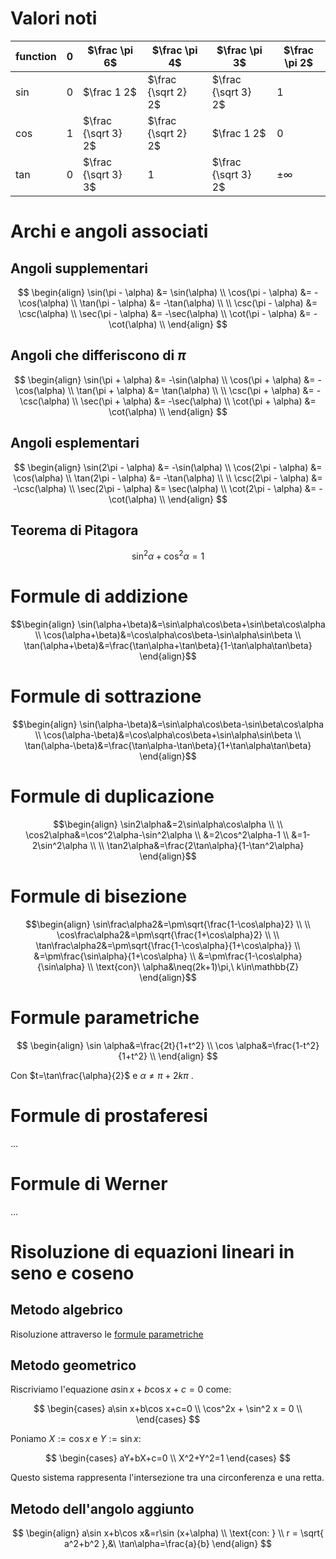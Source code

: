 # Valori noti
| function | $0$ | $\frac \pi 6$ | $\frac \pi 4$ | $\frac \pi 3$ | $\frac \pi 2$ |
|--- | ---|---|---|---| --- |
| $\sin$ | $0$ | $\frac 1 2$ | $\frac {\sqrt 2} 2$ | $\frac {\sqrt 3} 2$| $1$| 
| $\cos$ | $1$ | $\frac {\sqrt 3} 2$ | $\frac {\sqrt 2} 2$ | $\frac 1 2$ | $0$| 
| $\tan$ | $0$ | $\frac {\sqrt 3} 3$ | $1$ | $\frac {\sqrt 3} 2$| $\pm \infty$| 

# Archi e angoli associati
## Angoli supplementari
$$
\begin{align}
\sin(\pi - \alpha) &= \sin(\alpha) \\
\cos(\pi - \alpha) &= -\cos(\alpha) \\
\tan(\pi - \alpha) &= -\tan(\alpha) \\ \\
\csc(\pi - \alpha) &= \csc(\alpha) \\
\sec(\pi - \alpha) &= -\sec(\alpha) \\
\cot(\pi - \alpha) &= -\cot(\alpha) \\
\end{align}
$$
## Angoli che differiscono di $\pi$
$$
\begin{align}
\sin(\pi + \alpha) &= -\sin(\alpha) \\
\cos(\pi + \alpha) &= -\cos(\alpha) \\
\tan(\pi + \alpha) &= \tan(\alpha) \\ \\
\csc(\pi + \alpha) &= -\csc(\alpha) \\
\sec(\pi + \alpha) &= -\sec(\alpha) \\
\cot(\pi + \alpha) &= \cot(\alpha) \\
\end{align}
$$
## Angoli esplementari
$$
\begin{align}
\sin(2\pi - \alpha) &= -\sin(\alpha) \\
\cos(2\pi - \alpha) &= \cos(\alpha) \\
\tan(2\pi - \alpha) &= -\tan(\alpha) \\ \\
\csc(2\pi - \alpha) &= -\csc(\alpha) \\
\sec(2\pi - \alpha) &= \sec(\alpha) \\
\cot(2\pi - \alpha) &= -\cot(\alpha) \\
\end{align}
$$

## Teorema di Pitagora
$$\sin^2\alpha + \cos^2\alpha = 1$$

# Formule di addizione
$$\begin{align}
\sin(\alpha+\beta)&=\sin\alpha\cos\beta+\sin\beta\cos\alpha \\
\cos(\alpha+\beta)&=\cos\alpha\cos\beta-\sin\alpha\sin\beta \\
\tan(\alpha+\beta)&=\frac{\tan\alpha+\tan\beta}{1-\tan\alpha\tan\beta}
\end{align}$$
# Formule di sottrazione
$$\begin{align}
\sin(\alpha-\beta)&=\sin\alpha\cos\beta-\sin\beta\cos\alpha \\ 
\cos(\alpha-\beta)&=\cos\alpha\cos\beta+\sin\alpha\sin\beta \\
\tan(\alpha-\beta)&=\frac{\tan\alpha-\tan\beta}{1+\tan\alpha\tan\beta}
\end{align}$$
# Formule di duplicazione
$$\begin{align}
\sin2\alpha&=2\sin\alpha\cos\alpha \\ \\
\cos2\alpha&=\cos^2\alpha-\sin^2\alpha \\ 
&=2\cos^2\alpha-1 \\  
&=1-2\sin^2\alpha \\ \\
\tan2\alpha&=\frac{2\tan\alpha}{1-\tan^2\alpha}
\end{align}$$
# Formule di bisezione
$$\begin{align}
\sin\frac\alpha2&=\pm\sqrt{\frac{1-\cos\alpha}2} \\ \\
\cos\frac\alpha2&=\pm\sqrt{\frac{1+\cos\alpha}2} \\ \\
\tan\frac\alpha2&=\pm\sqrt{\frac{1-\cos\alpha}{1+\cos\alpha}} \\
&=\pm\frac{\sin\alpha}{1+\cos\alpha} \\ 
&=\pm\frac{1-\cos\alpha}{\sin\alpha} \\
\text{con}\ \alpha&\neq(2k+1)\pi,\ k\in\mathbb{Z}
\end{align}$$

# Formule parametriche
$$
\begin{align}
\sin \alpha&=\frac{2t}{1+t^2} \\
\cos \alpha&=\frac{1-t^2}{1+t^2}  \\
\end{align}
$$

Con $t=\tan\frac{\alpha}{2}$ e $\alpha\neq \pi+2k\pi$ .

# Formule di prostaferesi
...

# Formule di Werner
...

# Risoluzione di equazioni lineari in seno e coseno
## Metodo algebrico
Risoluzione attraverso le [formule parametriche](#Formule%20parametriche)

## Metodo geometrico
Riscriviamo l'equazione $a\sin x+b\cos x+c=0$ come:

$$
\begin{cases}
a\sin x+b\cos x+c=0 \\
\cos^2x + \sin^2 x = 0 \\
\end{cases}
$$

Poniamo $X := \cos x$ e $Y:=\sin x$: 

$$
\begin{cases}
aY+bX+c=0 \\
X^2+Y^2=1
\end{cases}
$$

Questo sistema rappresenta l'intersezione tra una circonferenza e una retta.
## Metodo dell'angolo aggiunto
$$
\begin{align}
a\sin x+b\cos x&=r\sin (x+\alpha) \\
\text{con: } \\
r = \sqrt{ a^2+b^2 },&\ \tan\alpha=\frac{a}{b}
\end{align}
$$